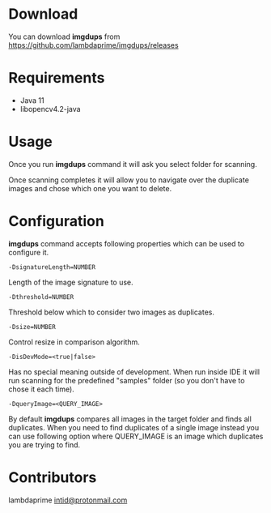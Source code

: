 # Download

You can download **imgdups** from <https://github.com/lambdaprime/imgdups/releases>

# Requirements

- Java 11
- libopencv4.2-java

# Usage

Once you run **imgdups** command it will ask you select folder for scanning.

Once scanning completes it will allow you to navigate over the duplicate images and chose which one you want to delete.

# Configuration

**imgdups** command accepts following properties which can be used to configure it.

```
-DsignatureLength=NUMBER
```
Length of the image signature to use.

```
-Dthreshold=NUMBER
```
Threshold below which to consider two images as duplicates.

```
-Dsize=NUMBER
```
Control resize in comparison algorithm.

```
-DisDevMode=<true|false>
```
Has no special meaning outside of development. When run inside IDE it will run scanning for the predefined "samples" folder (so you don't have to chose it each time).

```
-DqueryImage=<QUERY_IMAGE>
```
By default **imgdups** compares all images in the target folder and finds all duplicates. When you need to find duplicates of a single image instead you can use following option where QUERY_IMAGE is an image which duplicates you are trying to find. 

# Contributors

lambdaprime <intid@protonmail.com>
